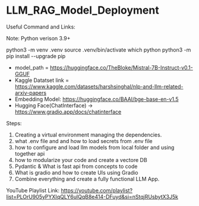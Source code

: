 # LLM_RAG_Model_Deployment

Useful Command and Links:

Note: Python verison 3.9+

python3 -m venv .venv
source .venv/bin/activate
which python
python3 -m pip install --upgrade pip

- model_path = https://huggingface.co/TheBloke/Mistral-7B-Instruct-v0.1-GGUF
- Kaggle Datatset link = https://www.kaggle.com/datasets/harshsinghal/nlp-and-llm-related-arxiv-papers
- Embedding Model: https://huggingface.co/BAAI/bge-base-en-v1.5
- Hugging Face(ChatInterface) -> https://www.gradio.app/docs/chatinterface

Steps:
1. Creating a virtual environment managing the dependencies.
3. what .env file and and how to load secrets from .env file
4. how to configure and load llm models from local folder and using together api
5. how to modularize your code and create a vectore DB
6. Pydantic & What is fast api from concepts to code
8. What is gradio and how to create UIs using Gradio
9. Combine everything and create a fully functional LLM App.

YouTube Playlist Link: https://youtube.com/playlist?list=PLOrU905yPYXIqQLY6ulQqB8e414-DFuyd&si=nStqjRUsbytX3J5k
